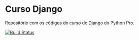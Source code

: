 # Curso Django
Repositório com os códigos do curso de Django do Python Pro.

[![Build Status](https://travis-ci.com/fhfraga/curso-django.svg?branch=master)](https://travis-ci.com/fhfraga/curso-django)